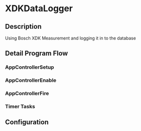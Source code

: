 # XDKDataLogger

## Description
Using Bosch XDK Measurement and logging it in to the database

## Detail Program Flow

### AppControllerSetup
### AppControllerEnable
### AppControllerFire
### Timer Tasks


## Configuration


